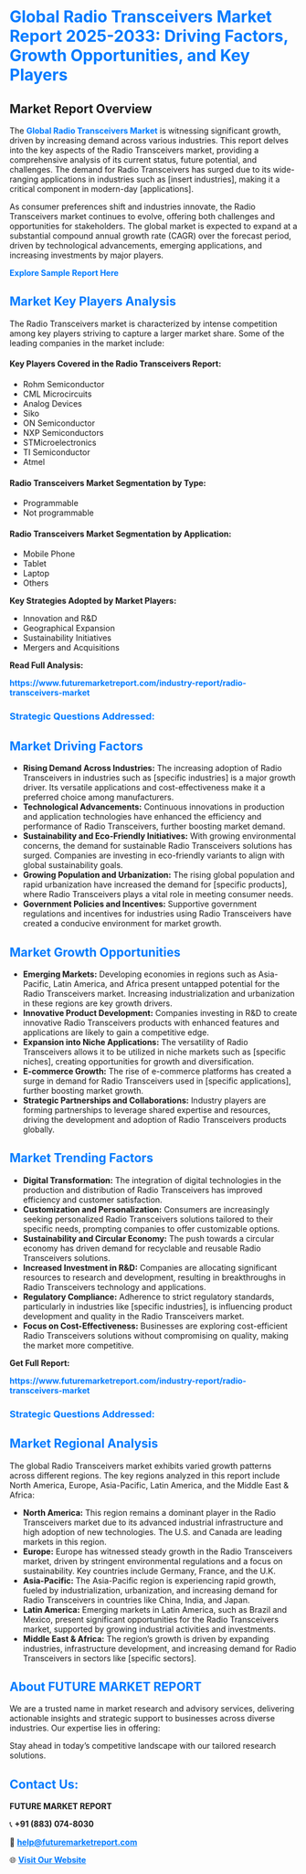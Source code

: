 <h1 style="color: #007BFF;">Global Radio Transceivers Market Report 2025-2033: Driving Factors, Growth Opportunities, and Key Players</h1>

<section id="overview">
<h2>Market Report Overview</h2>
<p>The <a href="https://www.futuremarketreport.com/industry-report/radio-transceivers-market" style="color: #007BFF; text-decoration: none;"><strong>Global Radio Transceivers Market</strong></a> is witnessing significant growth, driven by increasing demand across various industries. This report delves into the key aspects of the Radio Transceivers market, providing a comprehensive analysis of its current status, future potential, and challenges. The demand for Radio Transceivers has surged due to its wide-ranging applications in industries such as [insert industries], making it a critical component in modern-day [applications].</p>
<p>As consumer preferences shift and industries innovate, the Radio Transceivers market continues to evolve, offering both challenges and opportunities for stakeholders. The global market is expected to expand at a substantial compound annual growth rate (CAGR) over the forecast period, driven by technological advancements, emerging applications, and increasing investments by major players.</p>
</section>

<section id="overview">
<p><a href="https://www.futuremarketreport.com/request-sample/reportId=81570" style="color: #007BFF; text-decoration: none;"><strong>Explore Sample Report Here</strong></a></p>
</section>

<section id="key-players">
<h2 style="color: #007BFF;">Market Key Players Analysis</h2>
<p>The Radio Transceivers market is characterized by intense competition among key players striving to capture a larger market share. Some of the leading companies in the market include:</p>
<h4>Key Players Covered in the Radio Transceivers Report:</h4>
<ul><li>Rohm Semiconductor</li><li>CML Microcircuits</li><li>Analog Devices</li><li>Siko</li><li>ON Semiconductor</li><li>NXP Semiconductors</li><li>STMicroelectronics</li><li>TI Semiconductor</li><li>Atmel</li></ul>
<h4>Radio Transceivers Market Segmentation by Type:</h4>
<ul><li>Programmable</li><li>Not programmable</li></ul>

<h4>Radio Transceivers Market Segmentation by Application:</h4>
<ul><li>Mobile Phone</li><li>Tablet</li><li>Laptop</li><li>Others</li></ul>
<p><strong>Key Strategies Adopted by Market Players:</strong></p>
<ul>
<li>Innovation and R&D</li>
<li>Geographical Expansion</li>
<li>Sustainability Initiatives</li>
<li>Mergers and Acquisitions</li>
</ul>
</section>

<section>
<p><strong>Read Full Analysis: </strong></p><a href="https://www.futuremarketreport.com/industry-report/radio-transceivers-market" style="color: #007BFF; text-decoration: none;"><strong>https://www.futuremarketreport.com/industry-report/radio-transceivers-market</strong></a>
<h3 style="color: #007BFF;">Strategic Questions Addressed:</h3>
</section>

<section id="driving-factors">
<h2 style="color: #007BFF;">Market Driving Factors</h2>
<ul>
<li><strong>Rising Demand Across Industries:</strong> The increasing adoption of Radio Transceivers in industries such as [specific industries] is a major growth driver. Its versatile applications and cost-effectiveness make it a preferred choice among manufacturers.</li>
<li><strong>Technological Advancements:</strong> Continuous innovations in production and application technologies have enhanced the efficiency and performance of Radio Transceivers, further boosting market demand.</li>
<li><strong>Sustainability and Eco-Friendly Initiatives:</strong> With growing environmental concerns, the demand for sustainable Radio Transceivers solutions has surged. Companies are investing in eco-friendly variants to align with global sustainability goals.</li>
<li><strong>Growing Population and Urbanization:</strong> The rising global population and rapid urbanization have increased the demand for [specific products], where Radio Transceivers plays a vital role in meeting consumer needs.</li>
<li><strong>Government Policies and Incentives:</strong> Supportive government regulations and incentives for industries using Radio Transceivers have created a conducive environment for market growth.</li>
</ul>
</section>

<section id="growth-opportunities">
<h2 style="color: #007BFF;">Market Growth Opportunities</h2>
<ul>
<li><strong>Emerging Markets:</strong> Developing economies in regions such as Asia-Pacific, Latin America, and Africa present untapped potential for the Radio Transceivers market. Increasing industrialization and urbanization in these regions are key growth drivers.</li>
<li><strong>Innovative Product Development:</strong> Companies investing in R&D to create innovative Radio Transceivers products with enhanced features and applications are likely to gain a competitive edge.</li>
<li><strong>Expansion into Niche Applications:</strong> The versatility of Radio Transceivers allows it to be utilized in niche markets such as [specific niches], creating opportunities for growth and diversification.</li>
<li><strong>E-commerce Growth:</strong> The rise of e-commerce platforms has created a surge in demand for Radio Transceivers used in [specific applications], further boosting market growth.</li>
<li><strong>Strategic Partnerships and Collaborations:</strong> Industry players are forming partnerships to leverage shared expertise and resources, driving the development and adoption of Radio Transceivers products globally.</li>
</ul>
</section>

<section id="trending-factors">
<h2 style="color: #007BFF;">Market Trending Factors</h2>
<ul>
<li><strong>Digital Transformation:</strong> The integration of digital technologies in the production and distribution of Radio Transceivers has improved efficiency and customer satisfaction.</li>
<li><strong>Customization and Personalization:</strong> Consumers are increasingly seeking personalized Radio Transceivers solutions tailored to their specific needs, prompting companies to offer customizable options.</li>
<li><strong>Sustainability and Circular Economy:</strong> The push towards a circular economy has driven demand for recyclable and reusable Radio Transceivers solutions.</li>
<li><strong>Increased Investment in R&D:</strong> Companies are allocating significant resources to research and development, resulting in breakthroughs in Radio Transceivers technology and applications.</li>
<li><strong>Regulatory Compliance:</strong> Adherence to strict regulatory standards, particularly in industries like [specific industries], is influencing product development and quality in the Radio Transceivers market.</li>
<li><strong>Focus on Cost-Effectiveness:</strong> Businesses are exploring cost-efficient Radio Transceivers solutions without compromising on quality, making the market more competitive.</li>
</ul>
</section>

<section>
<p><strong>Get Full Report: </strong></p><a href="https://www.futuremarketreport.com/industry-report/radio-transceivers-market" style="color: #007BFF; text-decoration: none;"><strong>https://www.futuremarketreport.com/industry-report/radio-transceivers-market</strong></a>
<h3 style="color: #007BFF;">Strategic Questions Addressed:</h3>
</section>


<section id="regional-analysis">
<h2 style="color: #007BFF;">Market Regional Analysis</h2>
<p>The global Radio Transceivers market exhibits varied growth patterns across different regions. The key regions analyzed in this report include North America, Europe, Asia-Pacific, Latin America, and the Middle East & Africa:</p>
<ul>
<li><strong>North America:</strong> This region remains a dominant player in the Radio Transceivers market due to its advanced industrial infrastructure and high adoption of new technologies. The U.S. and Canada are leading markets in this region.</li>
<li><strong>Europe:</strong> Europe has witnessed steady growth in the Radio Transceivers market, driven by stringent environmental regulations and a focus on sustainability. Key countries include Germany, France, and the U.K.</li>
<li><strong>Asia-Pacific:</strong> The Asia-Pacific region is experiencing rapid growth, fueled by industrialization, urbanization, and increasing demand for Radio Transceivers in countries like China, India, and Japan.</li>
<li><strong>Latin America:</strong> Emerging markets in Latin America, such as Brazil and Mexico, present significant opportunities for the Radio Transceivers market, supported by growing industrial activities and investments.</li>
<li><strong>Middle East & Africa:</strong> The region’s growth is driven by expanding industries, infrastructure development, and increasing demand for Radio Transceivers in sectors like [specific sectors].</li>
</ul>
</section>

<footer>
<h2 style="color: #007BFF;">About FUTURE MARKET REPORT</h2>
<p>We are a trusted name in market research and advisory services, delivering actionable insights and strategic support to businesses across diverse industries. Our expertise lies in offering:</p>

<p>Stay ahead in today’s competitive landscape with our tailored research solutions.</p>

<h2 style="color: #007BFF;">Contact Us:</h2>
<p><strong>FUTURE MARKET REPORT</strong></p>
<p>📞 <strong>+91 (883) 074-8030</strong></p>
<p>📧 <strong><a href="mailto:help@futuremarketreport.com" style="color: #007BFF;">help@futuremarketreport.com</a></strong></p>
<p>🌐 <strong><a href="https://www.futuremarketreport.com/" style="color: #007BFF;">Visit Our Website</a></strong></p>
</footer>